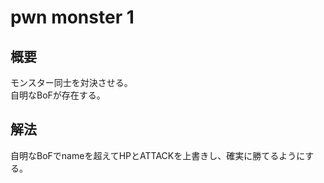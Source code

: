 # pwn monster 1
## 概要
モンスター同士を対決させる。  
自明なBoFが存在する。  
## 解法
自明なBoFでnameを超えてHPとATTACKを上書きし、確実に勝てるようにする。  